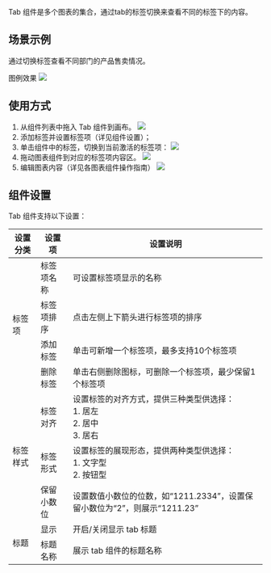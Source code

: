 Tab 组件是多个图表的集合，通过tab的标签切换来查看不同的标签下的内容。



## 场景示例

通过切换标签查看不同部门的产品售卖情况。

图例效果
![](https://qcloudimg.tencent-cloud.cn/raw/d17b52b1fc7bfc63bbc14ac537caef12.png)

## 使用方式

1. 从组件列表中拖入 Tab 组件到画布。
![](https://qcloudimg.tencent-cloud.cn/raw/dc4dfc7a719564b79cd94e91c939736a.png)
2. 添加标签并设置标签项（详见组件设置）；
3. 单击组件中的标签，切换到当前激活的标签项：
![](https://qcloudimg.tencent-cloud.cn/raw/fff2bff0454f5ec3f1a8874f5023cdc3.png)
4. 拖动图表组件到对应的标签项内容区。
![](https://qcloudimg.tencent-cloud.cn/raw/efe16d084c5028a96b01175181d2bff3.png)
5. 编辑图表内容（详见各图表组件操作指南）
![](https://qcloudimg.tencent-cloud.cn/raw/eca8a0872342245c3b006fa559d48667.png)

## 组件设置

Tab 组件支持以下设置：

<table>
<thead>
<tr>
<th>设置分类</th>
<th>设置项</th>
<th>设置说明</th>
</tr>
</thead>
<tbody><tr>
<td rowspan="4">标签项</td>
<td>标签项名称</td>
<td>可设置标签项显示的名称</td>
</tr>
<tr> 
<td>标签项排序</td>
<td>点击左侧上下箭头进行标签项的排序</td>
</tr>
<tr> 
<td>添加标签</td>
<td>单击可新增一个标签项，最多支持10个标签项</td>
</tr>
<tr> 
<td>删除标签</td>
<td>单击右侧删除图标，可删除一个标签项，最少保留1个标签项</td>
</tr>
<tr>
<td rowspan="3">标签样式</td>
<td>标签对齐</td>
<td>设置标签的对齐方式，提供三种类型供选择：<br>1. 居左<br>2. 居中<br>3. 居右</td>
</tr>
<tr> 
<td>标签形式</td>
<td>设置标签的展现形态，提供两种类型供选择：<br>1. 文字型<br>2. 按钮型</td>
</tr>
<tr> 
<td>保留小数位</td>
<td>设置数值小数位的位数，如“1211.2334”，设置保留小数位为“2”，则展示“1211.23”</td>
</tr>
<tr>
<td rowspan="2"> 标题</td>
<td>显示</td>
<td>开启/关闭显示 tab 标题</td>
</tr>
<tr> 
<td>标题名称</td>
<td>展示 tab 组件的标题名称</td>
</tr>
</tbody></table>